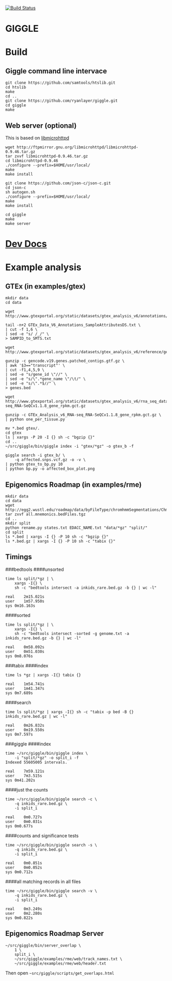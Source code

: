 [![Build Status](https://travis-ci.org/ryanlayer/giggle.svg?branch=master)](https://travis-ci.org/ryanlayer/giggle)

# GIGGLE

# Build
    
## Giggle command line intervace

    git clone https://github.com/samtools/htslib.git
    cd htslib
    make
    cd .. 
    git clone https://github.com/ryanlayer/giggle.git
    cd giggle
    make

## Web server (optional)
This is based on [libmicrohttpd](http://www.gnu.org/software/libmicrohttpd/)

    wget http://ftpmirror.gnu.org/libmicrohttpd/libmicrohttpd-0.9.46.tar.gz
    tar zxvf libmicrohttpd-0.9.46.tar.gz
    cd libmicrohttpd-0.9.46
    ./configure --prefix=$HOME/usr/local/
    make
    make install

    git clone https://github.com/json-c/json-c.git
    cd json-c
    sh autogen.sh
    ./configure --prefix=$HOME/usr/local/
    make
    make install

    cd giggle
    make
    make server

# [Dev Docs](http://ryanlayer.github.io/giggle/)

# Example analysis
## GTEx (in examples/gtex)

    mkdir data
    cd data

    wget http://www.gtexportal.org/static/datasets/gtex_analysis_v6/annotations/GTEx_Data_V6_Annotations_SampleAttributesDS.txt

    tail -n+2 GTEx_Data_V6_Annotations_SampleAttributesDS.txt \
    | cut -f 1,6 \
    | sed -e "s/ /_/" \
    > SAMPID_to_SMTS.txt

    wget http://www.gtexportal.org/static/datasets/gtex_analysis_v6/reference/gencode.v19.genes.patched_contigs.gtf.gz
    
    gunzip -c gencode.v19.genes.patched_contigs.gtf.gz \
    | awk '$3=="transcript"' \
    | cut -f1,4,5,9 \
    | sed -e "s/gene_id \"//" \
    | sed -e "s/\".*gene_name \"/\t/" \
    | sed -e "s/\".*$//" \
    > genes.bed

    wget http://www.gtexportal.org/static/datasets/gtex_analysis_v6/rna_seq_data/GTEx_Analysis_v6_RNA-seq_RNA-SeQCv1.1.8_gene_rpkm.gct.gz

    gunzip -c GTEx_Analysis_v6_RNA-seq_RNA-SeQCv1.1.8_gene_rpkm.gct.gz \
    | python one_per_tissue.py

    mv *.bed gtex/.
    cd gtex
    ls | xargs -P 20 -I {} sh -c "bgzip {}"
    cd ..
    ~/src/giggle/bin/giggle index -i "gtex/*gz" -o gtex_b -f

    giggle search -i gtex_b/ \
        -q affected.snps.vcf.gz -o -v \
    | python gtex_to_bp.py 10
    | python bp.py -o affected_box_plot.png

## Epigenomics Roadmap (in examples/rme)

    mkdir data
    cd data
    wget http://egg2.wustl.edu/roadmap/data/byFileType/chromhmmSegmentations/ChmmModels/coreMarks/jointModel/final/all.mnemonics.bedFiles.tgz
    tar zxvf all.mnemonics.bedFiles.tgz
    cd ..
    mkdir split
    python rename.py states.txt EDACC_NAME.txt "data/*gz" "split/"
    cd split
    ls *.bed | xargs -I {} -P 10 sh -c "bgzip {}"
    ls *.bed.gz | xargs -I {} -P 10 sh -c "tabix {}"

## Timings

###bedtools
####unsorted

    time ls split/*gz | \
        xargs -I{} \
        sh -c "bedtools intersect -a inkids_rare.bed.gz -b {} | wc -l"

    real    2m15.021s
    user    1m57.950s
    sys 0m16.163s

####sorted

    time ls split/*gz | \
        xargs -I{} \
        sh -c "bedtools intersect -sorted -g genome.txt -a inkids_rare.bed.gz -b {} | wc -l"

    real    0m58.092s
    user    0m51.030s
    sys 0m8.076s

###tabix
####index

    time ls *gz | xargs -I{} tabix {}

    real    1m54.741s
    user    1m41.347s
    sys 0m7.689s

####search

    time ls split/*gz | xargs -I{} sh -c "tabix -p bed -B {}  inkids_rare.bed.gz | wc -l"

    real    0m26.832s
    user    0m19.550s
    sys 0m7.597s

###giggle
####index

    time ~/src/giggle/bin/giggle index \
        -i "split/*gz" -o split_i -f
    Indexed 55605005 intervals.

    real    7m59.121s
    user    7m3.515s
    sys 0m41.202s

####just the counts

    time ~/src/giggle/bin/giggle search -c \
        -q inkids_rare.bed.gz \
        -i split_i 

    real    0m0.727s
    user    0m0.031s
    sys 0m0.677s

####counts and significance tests

    time ~/src/giggle/bin/giggle search -s \
        -q inkids_rare.bed.gz \
        -i split_i 

    real    0m0.851s
    user    0m0.052s
    sys 0m0.712s   

####all matching records in all files

    time ~/src/giggle/bin/giggle search -v \
        -q inkids_rare.bed.gz \
        -i split_i 

    real    0m3.249s
    user    0m2.280s
    sys 0m0.822s

## Epigenomics Roadmap Server

    ~/src/giggle/bin/server_overlap \
        1 \
        split_i \
        ~/src/giggle/examples/rme/web/track_names.txt \
        ~/src/giggle/examples/rme/web/header.txt

Then open `~src/giggle/scripts/get_overlaps.html`
